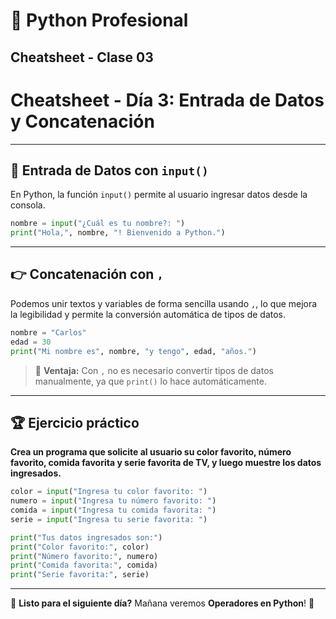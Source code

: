 # 🐍 Python Profesional
## Cheatsheet - Clase 03

# Cheatsheet - Día 3: Entrada de Datos y Concatenación

---

## 📂 Entrada de Datos con `input()`

En Python, la función `input()` permite al usuario ingresar datos desde la consola.

```python
nombre = input("¿Cuál es tu nombre?: ")
print("Hola,", nombre, "! Bienvenido a Python.")
```

---

## 👉 Concatenación con `,`

Podemos unir textos y variables de forma sencilla usando `,`, lo que mejora la legibilidad y permite la conversión automática de tipos de datos.

```python
nombre = "Carlos"
edad = 30
print("Mi nombre es", nombre, "y tengo", edad, "años.")
```

> 🔹 **Ventaja:** Con `,` no es necesario convertir tipos de datos manualmente, ya que `print()` lo hace automáticamente.

---

## 🏆 Ejercicio práctico

**Crea un programa que solicite al usuario su color favorito, número favorito, comida favorita y serie favorita de TV, y luego muestre los datos ingresados.**

```python
color = input("Ingresa tu color favorito: ")
numero = input("Ingresa tu número favorito: ")
comida = input("Ingresa tu comida favorita: ")
serie = input("Ingresa tu serie favorita: ")

print("Tus datos ingresados son:")
print("Color favorito:", color)
print("Número favorito:", numero)
print("Comida favorita:", comida)
print("Serie favorita:", serie)
```

---

🏅 **Listo para el siguiente día?** Mañana veremos **Operadores en Python**! 🚀